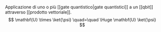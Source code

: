 Applicazione di uno o più [[gate quantistico|gate quantistici]] a un [[qbit]] attraverso [[prodotto vettoriale]].
$$
\mathbf{U} \times \ket{\psi} 
\quad=\quad
\Huge \mathbf{U} \ket{\psi}
$$
